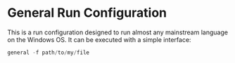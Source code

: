 # General Run Configuration

This is a run configuration designed to run almost any mainstream language on the Windows OS. It can be executed with a simple interface:
```powershell
general -f path/to/my/file
```
